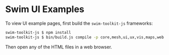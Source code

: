 # Swim UI Examples

To view UI example pages, first build the `swim-toolkit-js` frameworks:

```sh
swim-toolkit-js $ npm install
swim-toolkit-js $ bin/build.js compile -p core,mesh,ui,ux,vis,maps,web
```

Then open any of the HTML files in a web browser.
